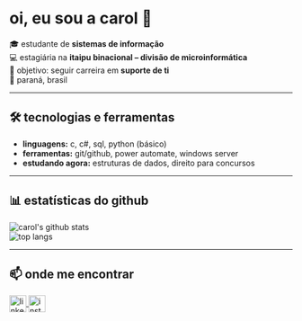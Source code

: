# oi, eu sou a carol 👋

🎓 estudante de **sistemas de informação**  
💻 estagiária na **itaipu binacional – divisão de microinformática**  
🚀 objetivo: seguir carreira em **suporte de ti**  
📍 paraná, brasil  

---

## 🛠️ tecnologias e ferramentas
- **linguagens:** c, c#, sql, python (básico)  
- **ferramentas:** git/github, power automate, windows server  
- **estudando agora:** estruturas de dados, direito para concursos  

---

## 📊 estatísticas do github
![carol's github stats](https://github-readme-stats.vercel.app/api?username=carolprimila&show_icons=true&theme=dracula)  
![top langs](https://github-readme-stats.vercel.app/api/top-langs/?username=carolprimila&layout=compact&theme=dracula)

---

## 📫 onde me encontrar

<a href="https://linkedin.com/in/seu-link-aqui" target="_blank">
  <img align="center" alt="linkedin" width="30px" src="https://cdn.jsdelivr.net/gh/devicons/devicon/icons/linkedin/linkedin-original.svg" />
</a>
<a href="https://instagram.com/seu-user-aqui" target="_blank">
  <img align="center" alt="instagram" width="30px" src="https://cdn.jsdelivr.net/gh/simple-icons/simple-icons/icons/instagram.svg" />
</a>
